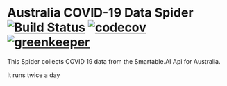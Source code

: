 # Australia COVID-19 Data Spider [![Build Status](https://travis-ci.org/silver-xu/au-covid-spider.svg?branch=master)](https://travis-ci.org/silver-xu/au-covid-spider) [![codecov](https://codecov.io/gh/silver-xu/au-covid-spider/branch/master/graph/badge.svg)](https://codecov.io/gh/silver-xu/au-covid-spider) [![greenkeeper](https://badges.greenkeeper.io/silver-xu/au-covid-spider.svg?style=flat)](https://badges.greenkeeper.io/silver-xu/au-covid-spider.svg?style=flat)

This Spider collects COVID 19 data from the Smartable.AI Api for Australia.

It runs twice a day
